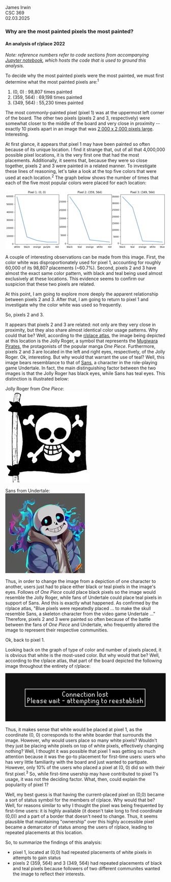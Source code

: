 James Irwin \
CSC 369 \
02.03.2025 

### Why are the most painted pixels the most painted?
#### An analysis of r/place 2022 

*Note: reference numbers refer to code sections from accompanying [Jupyter notebook](analysis_code.ipynb), which hosts the code that is used to ground this analysis.*

To decide why the most painted pixels were the most painted, we must first determine what the most painted pixels are:<sup>1</sup> 
1. (0, 0) : 98,807 times painted
2. (359, 564) : 69,198 times painted
3. (349, 564) : 55,230 times painted

The most commonly-painted pixel (pixel 1) was at the uppermost left corner of the board. The other two pixels (pixels 2 and 3, respectively) were somewhat closer to the middle of the board and very close in proximity -- exactly 10 pixels apart in an image that was [2,000 x 2,000 pixels large](https://en.wikipedia.org/wiki/R/place#Overview). Interesting. 

At first glance, it appears that pixel 1 may have been painted so often because of its unique location. I find it strange that, out of all that 4,000,000 possible pixel locations, it is the very first one that had the most placements. Additionally, it seems that, because they were so close together, pixels 2 and 3 were painted in a related manner. To investigate these lines of reasoning, let's take a look at the top five colors that were used at each location.<sup>2</sup> The graph below shows the number of times that each of the five most popular colors were placed for each location:

![img](images/image_one.png)

A couple of interesting observations can be made from this image. First, the color white was disproportionately used for pixel 1, accounting for roughly 60,000 of its 98,807 placements (~60.7%). Second, pixels 2 and 3 have almost the exact same color pattern, with black and teal being used almost exclusively at these locations. This evidence seems to confirm our suspicion that these two pixels are related. 

At this point, I am going to explore more deeply the apparent relationship between pixels 2 and 3. After that, I am going to return to pixel 1 and investigate why the color white was used so frequently. 

So, pixels 2 and 3. 

It appears that pixels 2 and 3 are related: not only are they very close in proximity, but they also share almost identical color usage patterns. Why could that be? Well, according to the [r/place atlas](https://2022.place-atlas.stefanocoding.me/#//383/575/4.226), the image being depicted at this location is the Jolly Roger, a symbol that represents the [Mugiwara Pirates](https://onepiece.fandom.com/wiki/Straw_Hat_Pirates), the protagonists of the popular manga *One Piece*. Furthermore, pixels 2 and 3 are located in the left and right eyes, respectively, of the Jolly Roger. Ok, interesting. But why would that warrant the use of teal? Well, this image bears resemblance to that of [Sans](https://undertale.fandom.com/wiki/Sans), a character in the role-playing game Undertale. In fact, the main distinguishing factor between the two images is that the Jolly Roger has black eyes, while Sans has teal eyes. This distinction is illustrated below: 

Jolly Roger from *One Piece*: \
![img](images/jolly_roger.png)

Sans from Undertale: \
![img](images/sans_undertale.png)


Thus, in order to change the image from a depiction of one character to another, users just had to place either black or teal pixels in the image's eyes. Follows of *One Piece* could place black pixels so the image would resemble the Jolly Roger, while fans of Undertale could place teal pixels in support of Sans. And this is exactly what happened. As confirmed by the r/place atlas, "Blue pixels were repeatedly placed ... to make the skull resemble Sans, a skeleton character from the video game Undertale ..." Therefore, pixels 2 and 3 were painted so often because of the battle between the fans of *One Piece* and Undertale, who frequently altered the image to represent their respective communities.

Ok, back to pixel 1.

Looking back on the graph of type of color and number of pixels placed, it is obvious that white is the most-used color. But why would that be? Well, according to the r/place atlas, that part of the board depicted the following image throughout the entirety of r/place:

![img](images/connection_lost.png)

Thus, it makes sense that white would be placed at pixel 1, as the coordinate (0, 0) corresponds to the white boarder that surrounds the image. However, why would users place so many white pixels? Wouldn't they just be placing white pixels on top of white pixels, effectively changing nothing? Well, I thought it was possible that pixel 1 was getting so much attention because it was the go-to placement for first-time users: users who has very little familiarity with the board and just wanted to partipate. However, only 10% of the users who placed a pixel at (0, 0) did so with their first pixel.<sup>3</sup> So, while first-time usership may have contributed to pixel 1's usage, it was not the deciding factor. What, then, could explain the popularity of pixel 1? 

Well, my best guess is that having the current-placed pixel on (0,0) became a sort of status symbol for the members of r/place. Why would that be? Well, for reasons similar to why I thought the pixel was being frequented by first-time users: it is highly available (it doesn't take long to find coordinate (0,0)) and a part of a border that doesn't need to change. Thus, it seems plausible that maintaining "ownership" over this highly accessible pixel became a demarcator of status among the users of r/place, leading to repeated placements at this location. 

So, to summarize the findings of this analysis: 
- pixel 1, located at (0,0) had repeated placements of white pixels in attempts to gain status
- pixels 2 (359, 564) and 3 (349, 564) had repeated placements of black and teal pixels because followers of two different communites wanted the image to reflect their interests. 